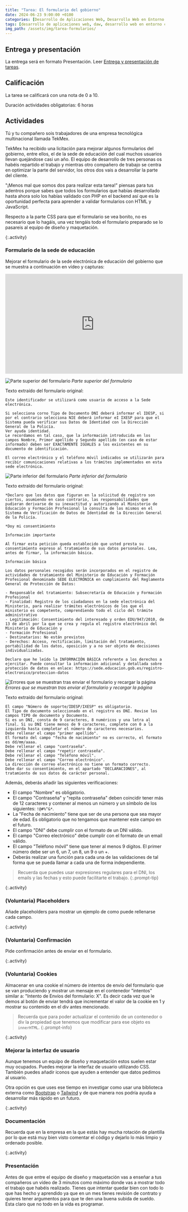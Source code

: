 ```yaml
---
title: "Tarea: El formulario del gobierno"
date: 2024-06-23 9:00:00 +0100
categories: [Desarrollo de Aplicaciones Web, Desarrollo Web en Entorno Cliente]
tags: [desarrollo de aplicaciones web, daw, desarrollo web en entorno cliente, dwec, practica, tarea, javascript]
img_path: /assets/img/tarea-formularios/
---
```


## Entrega y presentación

La entrega será en formato Presentación. Leer [Entrega y presentación de tareas](/posts/entrega-presentacion-tareas/).

## Calificación

La tarea se calificará con una nota de 0 a 10.

Duración actividades obligatorias: 6 horas

## Actividades

Tú y tu compañero sois trabajadores de una empresa tecnológica multinacional llamada TekMex.

TekMex ha recibido una licitación para mejorar algunos formularios del gobierno, entre ellos, el de la sede de educación del cual muchos usuarios llevan quejándose casi un año. El equipo de desarrollo de tres personas os habéis repartido el trabajo y mientras otro compañero de trabajo se centra en optimizar la parte del servidor, los otros dos vais a desarrollar la parte del cliente.

"¡Menos mal que somos dos para realizar esta tarea!" piensas para tus adentros porque sabes que todos los formularios que habías desarrollado hasta ahora solo los habías validado con PHP en el backend así que es la oportunidad perfecta para aprender a validar formularios con HTML y JavaScript.

Respecto a la parte CSS para que el formulario se vea bonito, no es necesario que lo hagáis, una vez tengáis todo el formulario preparado se lo pasareis al equipo de diseño y maquetación.

{:.activity}
### Formulario de la sede de educación

Mejorar el formulario de la sede electrónica de educación del gobierno que se muestra a continuación en vídeo y capturas:

<iframe width="560" height="315" src="https://www.youtube.com/embed/v1L4ct3ZpPw?si=VMenvHri-2EdL_tp" title="YouTube video player" frameborder="0" allow="accelerometer; autoplay; clipboard-write; encrypted-media; gyroscope; picture-in-picture; web-share" referrerpolicy="strict-origin-when-cross-origin" allowfullscreen></iframe>

![Parte superior del formulario](datosUsuario1.png)
_Parte superior del formulario_

Texto extraído del formulario original:

```plaintext
Este identificador se utilizará como usuario de acceso a la Sede electrónica.

Si selecciona corno Tipo de Documento DNI deberá informar el IDESP, si por el contrario selecciona NIE deberá informar eI IXESP para que el Sistema pueda verificar sus Datos de Identidad con la Dirección General de la Policía.
Ver ayuda identidad.
Le recordamos en tal caso, que la información introducida en los campos Nombre, Primor apellido y Segundo apellido (en caso de estar informado) deben ser EXACTAMENTE IGUALES a los existentes en su documento de identificación.

El correo electrónico y el teléfono móvil indicados se utilizarán para recibir comunicaciones relativas a los trámites implementados en esta sede electrónica.
```

![Parte inferior del formulario](declaraciones.png)
_Parte inferior del formulario_

Texto extraído del formulario original:

```plaintext
*Declaro que los datos que figuran en la solicitud de registro son ciertos, asumiendo en caso contrario, las responsabilidades que pudieran derivarse de su inexactitud y autorizando al Ministerio de Educación y Formación Profesional la consulta de los mismos en el Sistema de Verificación de Datos de Identidad de la Dirección General de la Policía.

*Doy mi consentimiento

Información importante

Al firmar esta petición queda establecido que usted presta su consentimiento expreso al tratamiento de sus datos personales. Lea, antes de firmar, la información básica.

Información básica

Los datos personales recogidos serán incorporados en el registro de actividades de tratamiento del Ministerio de Educación y Formación Profesional denominado SEDE ELECTRÓNICA en cumplimiento del Reglamento General de Protección de Datos:

- Responsable del tratamiento: Subsecretaría de Educación y Formación Profesional
- Finalidad: Registro de los ciudadanos en la sede electrónica del Ministerio, para realizar trámites electrónicos de los que el ministerio es competente, comprendiendo todo el ciclo del trámite administrativo
- Legitimación: Consentimiento del interesado y orden EDU/947/2010, de 13 de abril por la que se crea y regula el registro electrónico del Ministerio de Educación y
- Formación Profesional
- Destinatarios: No están previstos
- Derechos: Acceso, rectificación, limitación del tratamiento, portabilidad de los datos, oposición y a no ser objeto de decisiones individualizadas.

Declaro que he leído la INFORMACIÓN BÁSICA referente a los derechos a ejercitar. Puede consultar la información adicional y detallada sobre protección de datos en enlace: https://sede.educacion.gob.es/registro-electronico/proteccion-datos
```

![Errores que se muestran tras enviar el formulario y recargar la página](errores.png)
_Errores que se muestran tras enviar el formulario y recargar la página_

Texto extraído del formulario original:

```plaintext
El campo "Número de soporte/IDESP/IXESP" es obligatorio.
El Tipo de documento seleccionado en el registro es DNI. Revise los campos TIPO de documento y Documento.
Si es un DNI, consta de 9 caracteres, 8 numéricos y una letra al final. Si su DNI tiene menos de 9 caracteres, complete con 0 a la izquierda hasta completar el número de caracteres necesarios.
Debe rellenar el campo "primer apellido".
El formato del campo "fecha de nacimiento" no es correcto, el formato es dd/mm/aaaa.
Debe rellenar el campo "contraseña".
Debe rellenar el campo "repetir contraseña".
Debe rellenar el campo "Teléfono móvil".
Debe rellenar el campo "Correo electrónico".
La dirección de correo electrónico no tiene un formato correcto.
Debe dar su consentimiento, en el apartado "DECLARACIONES", al tratamiento de sus datos de carácter personal.
```

Además, deberás añadir las siguientes verificaciones:

- El campo "Nombre" es obligatorio.
- El campo "Contraseña" y "repita contraseña" deben coincidir tener más de 12 caracteres y contener al menos un número y un símbolo de los siguientes: `!@#%^&*`.
- La "Fecha de nacimiento" tiene que ser de una persona que sea mayor de edad. Es obligatorio que no tengamos que mantener este campo en el futuro.
- El campo "DNI" debe cumplir con el formato de un DNI válido.
- El campo "Correo electrónico" debe cumplir con el formato de un email válido.
- El campo "Teléfono móvil" tiene que tener al menos 9 dígitos. El primer número debe ser un 6, un 7, un 8, un 9 o un +.
- Deberás realizar una función para cada una de las validaciones de tal forma que se pueda llamar a cada una de forma independiente.

> Recuerda que puedes usar expresiones regulares para el DNI, los emails y las fechas y esto puede facilitarte el trabajo.
{:.prompt-tip}

{:.activity}
### (Voluntaria) Placeholders

Añade placeholders para mostrar un ejemplo de como puede rellenarse cada campo.

{:.activity}
### (Voluntaria) Confirmación

Pide confirmación antes de enviar en el formulario.

{:.activity}
### (Voluntaria) Cookies

Almacenar en una cookie el número de intentos de envío del formulario que se van produciendo y mostrar un mensaje en el contenedor "intentos" similar a: "Intento de Envíos del formulario: X". Es decir cada vez que le demos al botón de enviar tendrá que incrementar el valor de la cookie en 1 y mostrar su contenido en el div antes mencionado.

> Recuerda que para poder actualizar el contenido de un contenedor o div la propiedad que tenemos que modificar para ese objeto es `innerHTML`.
{:.prompt-info}

{:.activity}
### Mejorar la interfaz de usuario

Aunque tenemos un equipo de diseño y maquetación estos suelen estar muy ocupados. Puedes mejorar la interfaz de usuario utilizando CSS. También puedes añadir iconos que ayuden a entender que datos pedimos al usuario.

Otra opción es que uses ese tiempo en investigar como usar una biblioteca externa como [Bootstrap](https://getbootstrap.com/) o [Tailwind](https://tailwindcss.com/) y de que manera nos podría ayuda a desarrollar más rápido en un futuro.

{:.activity}
### Documentación

Recuerda que en la empresa en la que estás hay mucha rotación de plantilla por lo que está muy bien visto comentar el código y dejarlo lo más limpio y ordenado posible.

{:.activity}
### Presentación

Antes de que entre el equipo de diseño y maquetación vas a enseñar a tus compañeros un vídeo de 3 minutos como máximo donde vas a mostrar todo el trabajo que habéis realizado. Tienes que intentar quedar bien con todo lo que has hecho y aprendido ya que en un mes tienes revisión de contrato y quieres tener argumentos para que te den una buena subida de sueldo. Esta claro que no todo en la vida es programar.
